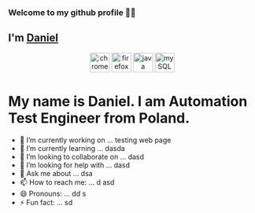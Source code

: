 ###  Welcome to my github profile 👋👋

## I'm [Daniel](https://daniellepszy.github.io/Portfolio/)

<p align="center">
 <img src=https://devicons.github.io/devicon/devicon.git/icons/chrome/chrome-original-wordmark.svg alt=chrome width="40" height="40"/>
 <img src=https://devicons.github.io/devicon/devicon.git/icons/firefox/firefox-original-wordmark.svg alt=firefox width="40" height="40"/>
 <img src=https://devicons.github.io/devicon/devicon.git/icons/java/java-original-wordmark.svg alt=java width="40" height="40"/>
 <img src=https://devicons.github.io/devicon/devicon.git/icons/mysql/mysql-original-wordmark.svg alt=mySQL width="40" height="40"/>
 
</p>
 
# My name is Daniel. I am Automation Test Engineer from Poland.

- 🔭 I’m currently working on ... testing web page
- 🌱 I’m currently learning ... dasda
- 👯 I’m looking to collaborate on ... dasd
- 🤔 I’m looking for help with ... dasd
- 💬 Ask me about ... dsa 
- 📫 How to reach me: ... d asd
- 😄 Pronouns: ... dd s
- ⚡ Fun fact: ... sd 

